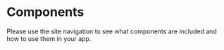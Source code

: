 # Components

Please use the site navigation to see what components are included and how to use them in your app.